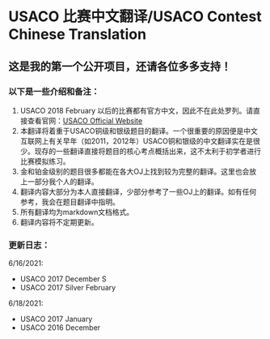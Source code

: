 # USACO 比赛中文翻译/USACO Contest Chinese Translation

## 这是我的第一个公开项目，还请各位多多支持！
### 以下是一些介绍和备注：

1. USACO 2018 February 以后的比赛都有官方中文，因此不在此处罗列。请直接查看官网：[USACO Official Website](usaco.org)
2. 本翻译将着重于USACO铜级和银级题目的翻译。一个很重要的原因便是中文互联网上有关早年（如2011，2012年）USACO铜和银级的中文翻译实在是很少。现存的一些翻译直接将题目的核心考点概括出来，这不太利于初学者进行比赛模拟练习。
3. 金和铂金级别的题目很多都能在各大OJ上找到较为完整的翻译。这里也会放上一部分我个人的翻译。
4. 翻译内容大部分为本人直接翻译，少部分参考了一些OJ上的翻译。如有任何参考，我会在题目翻译中指明。
5. 所有翻译均为markdown文档格式。
6. 翻译内容将不定期更新。

### 更新日志：

6/16/2021:

- USACO 2017 December S
- USACO 2017 Silver February

6/18/2021: 

- USACO 2017 January
- USACO 2016 December